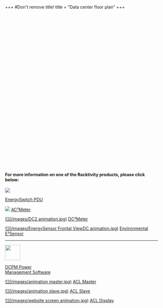 +++
#Don't remove title!
title = "Data center floor plan"
+++


<object id="myFlashContent" height="500" width="950"><param name="movie" value="/flash/Racktivity-datacenter-animation_ACL.swf" />
</object>

#### For more information on one of the Racktivity products, please click below:

<div class="mainpic">
<a href ="/products/rack-power-management"><img src="/images/0U_HW_C13_controlpanel_animation.jpg"></a>
<a href ="/products/rack-power-management"><p>EnergySwitch PDU</p>
</div>

[![](/images/dCanimation.jpg)](/products/infrastructure-power-management/ac-power-monitoring-ac2meter)
[AC²Meter](/products/infrastructure-power-management/ac-power-monitoring-ac2meter)

[![](/images/DC2 animation.jpg)](/products/infrastructure-power-management/dc-power-monitoring)
[DC²Meter](/products/infrastructure-power-management/dc-power-monitoring)

[![](/images/EnergySensor Frontal ViewDC animation.jpg)](/products/e2sensor/e2sensor)
[Environmental E²Sensor](/products/rack-power-management)

 ***********
<div class="mainpic">
<a href ="/products/power-management-software/dcpm"><img src="/images/softwarebox-gauge_animation.jpg" height="50" width="50"></a>
<a href ="/products/power-management-software/dcpm"><p>DCPM Power<br> Management Software</p>
</div>


[![](/images/animation master.jpg)](/products/infrastructure-power-management/acl-master)
[ACL Master](/products/infrastructure-power-management/acl-maste)

[![](/images/animation slave.jpg)](/products/infrastructure-power-management/acl-slave)
[ACL Slave](/products/infrastructure-power-management/acl-slave)

[![](/images/website screen animation.jpg)](/products/infrastructure-power-management/acld-display)
[ACL Display](/products/infrastructure-power-management/acld-display) 